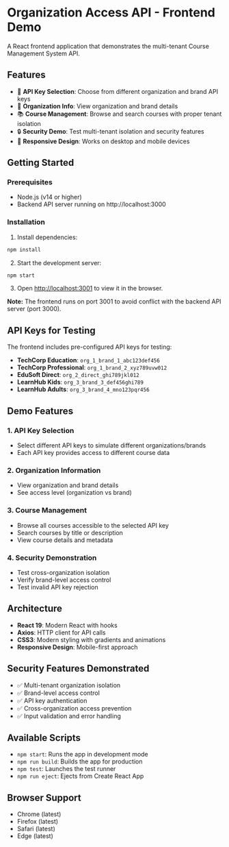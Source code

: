 # Organization Access API - Frontend Demo

A React frontend application that demonstrates the multi-tenant Course Management System API.

## Features

- 🔑 **API Key Selection**: Choose from different organization and brand API keys
- 🏢 **Organization Info**: View organization and brand details
- 📚 **Course Management**: Browse and search courses with proper tenant isolation
- 🔒 **Security Demo**: Test multi-tenant isolation and security features
- 📱 **Responsive Design**: Works on desktop and mobile devices

## Getting Started

### Prerequisites

- Node.js (v14 or higher)
- Backend API server running on http://localhost:3000

### Installation

1. Install dependencies:
```bash
npm install
```

2. Start the development server:
```bash
npm start
```

3. Open [http://localhost:3001](http://localhost:3001) to view it in the browser.

**Note:** The frontend runs on port 3001 to avoid conflict with the backend API server (port 3000).

## API Keys for Testing

The frontend includes pre-configured API keys for testing:

- **TechCorp Education**: `org_1_brand_1_abc123def456`
- **TechCorp Professional**: `org_1_brand_2_xyz789uvw012`
- **EduSoft Direct**: `org_2_direct_ghi789jkl012`
- **LearnHub Kids**: `org_3_brand_3_def456ghi789`
- **LearnHub Adults**: `org_3_brand_4_mno123pqr456`

## Demo Features

### 1. API Key Selection
- Select different API keys to simulate different organizations/brands
- Each API key provides access to different course data

### 2. Organization Information
- View organization and brand details
- See access level (organization vs brand)

### 3. Course Management
- Browse all courses accessible to the selected API key
- Search courses by title or description
- View course details and metadata

### 4. Security Demonstration
- Test cross-organization isolation
- Verify brand-level access control
- Test invalid API key rejection

## Architecture

- **React 19**: Modern React with hooks
- **Axios**: HTTP client for API calls
- **CSS3**: Modern styling with gradients and animations
- **Responsive Design**: Mobile-first approach

## Security Features Demonstrated

- ✅ Multi-tenant organization isolation
- ✅ Brand-level access control
- ✅ API key authentication
- ✅ Cross-organization access prevention
- ✅ Input validation and error handling

## Available Scripts

- `npm start`: Runs the app in development mode
- `npm run build`: Builds the app for production
- `npm test`: Launches the test runner
- `npm run eject`: Ejects from Create React App

## Browser Support

- Chrome (latest)
- Firefox (latest)
- Safari (latest)
- Edge (latest)